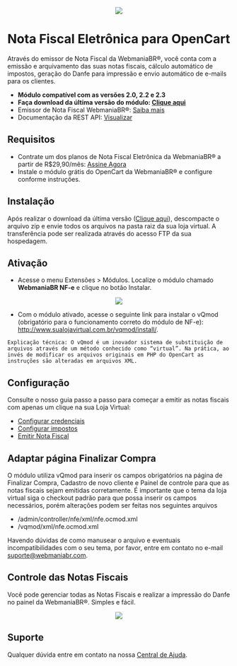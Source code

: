 <p align="center">
  <img src="https://wmbr.s3.amazonaws.com/img/logo_webmaniabr_github.png">
</p>

# Nota Fiscal Eletrônica para OpenCart

Através do emissor de Nota Fiscal da WebmaniaBR®, você conta com a emissão e arquivamento das suas notas fiscais, cálculo automático de impostos, geração do Danfe para impressão e envio automático de e-mails para os clientes.

- **Módulo compatível com as versões 2.0, 2.2 e 2.3**
- **Faça download da última versão do módulo: [Clique aqui](https://github.com/webmaniabr/NFeOpenCart/releases)**
- Emissor de Nota Fiscal WebmaniaBR®: [Saiba mais](https://webmaniabr.com/smartsales/nota-fiscal-eletronica/)
- Documentação da REST API: [Visualizar](https://webmaniabr.com/docs/rest-api-nfe/)

## Requisitos

- Contrate um dos planos de Nota Fiscal Eletrônica da WebmaniaBR® a partir de R$29,90/mês: [Assine Agora](https://webmaniabr.com/smartsales/nota-fiscal-eletronica/)
- Instale o módulo grátis do OpenCart da WebmaniaBR® e configure conforme instruções.

## Instalação

Após realizar o download da última versão ([Clique aqui](https://github.com/webmaniabr/NFeOpenCart/releases)), descompacte o arquivo zip e envie todos os arquivos na pasta raiz da sua loja virtual. A transferência pode ser realizada através do acesso FTP da sua hospedagem.

## Ativação

- Acesse o menu Extensões > Módulos. Localize o módulo chamado **WebmaniaBR NF-e** e clique no botão Instalar.

<p align="center">
<img src="https://webmaniabr.com/painel/wp-content/uploads/sites/2/2016/06/1467039339.png">
</p>

- Com o módulo ativado, acesse o seguinte link para instalar o vQmod (obrigatório para o funcionamento correto do módulo de NF-e): http://www.sualojavirtual.com.br/vqmod/install/.

```
Explicação técnica: O vQmod é um inovador sistema de substituição de arquivos através de um método conhecido como “virtual”. Na prática, ao invés de modificar os arquivos originais em PHP do OpenCart as instruções são alteradas em arquivos XML.
```

## Configuração

Consulte o nosso guia passo a passo para começar a emitir as notas fiscais com apenas um clique na sua Loja Virtual:

- [Configurar credenciais](https://ajuda.webmaniabr.com/hc/pt-br/articles/360013113812-Configurar-credenciais-no-OpenCart)
- [Configurar impostos](https://ajuda.webmaniabr.com/hc/pt-br/articles/360013122032-Configurar-impostos-no-OpenCart)
- [Emitir Nota Fiscal](https://ajuda.webmaniabr.com/hc/pt-br/articles/360013352631-Emiss%C3%A3o-de-NF-e-no-OpenCart)

## Adaptar página Finalizar Compra

O módulo utiliza vQmod para inserir os campos obrigatórios na página de Finalizar Compra, Cadastro de novo cliente e Painel de controle para que as notas fiscais sejam emitidas corretamente. É importante que o tema da loja virtual siga o checkout padrão para que possa inserir os campos necessários, porém alterações podem ser feitas nos seguintes arquivos

- /admin/controller/nfe/xml/nfe.ocmod.xml
- /vqmod/xml/nfe.ocmod.xml

Havendo dúvidas de como manusear o arquivo e eventuais incompatibilidades com o seu tema, por favor, entre em contato no e-mail suporte@webmaniabr.com.

## Controle das Notas Fiscais

Você pode gerenciar todas as Notas Fiscais e realizar a impressão do Danfe no painel da WebmaniaBR®. Simples e fácil.

<p align="center">
<img src="https://wmbr.s3.amazonaws.com/img/dashboard_webmaniabr_01.jpg">
</p>

## Suporte

Qualquer dúvida entre em contato na nossa [Central de Ajuda](https://ajuda.webmaniabr.com).
